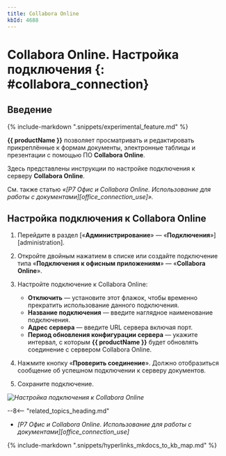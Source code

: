 ```yaml
---
title: Collabora Online
kbId: 4688
---
```


# Collabora Online. Настройка подключения {: #collabora_connection}

## Введение

{% include-markdown ".snippets/experimental_feature.md" %}

**{{ productName }}** позволяет просматривать и редактировать прикреплённые к формам документы, электронные таблицы и презентации с помощью ПО **Collabora Online**.

Здесь представлены инструкции по настройке подключения к серверу **Collabora Online**.

См. также статью _«[Р7 Офис и Collabora Online. Использование для работы с документами][office_connection_use]»._

## Настройка подключения к Collabora Online

1. Перейдите в раздел [«**Администрирование**» — «**Подключения**»][administration].
2. Откройте двойным нажатием в списке или создайте подключение типа «**Подключения к офисным приложениям**» — «**Collabora Online**».
3. Настройте подключение к Collabora Online:

    - **Отключить** — установите этот флажок, чтобы временно прекратить использование данного подключения.
    - **Название подключения** — введите наглядное наименование подключения.
    - **Адрес сервера** — введите URL сервера включая порт.
    - **Период обновления конфигурации сервера** — укажите интервал, с которым **{{ productName }}** будет обновлять соединение с сервером Collabora Online.

4. Нажмите кнопку «**Проверить соединение**». Должно отобразиться сообщение об успешном подключении к cерверу документов.
5. Сохраните подключение.

_![Настройка подключения к Collabora Online](collabora_connection_settings.png)_

<div class="relatedTopics" markdown="block">

--8<-- "related_topics_heading.md"

- _[Р7 Офис и Collabora Online. Использование для работы с документами][office_connection_use]_

</div>

{% include-markdown ".snippets/hyperlinks_mkdocs_to_kb_map.md" %}
